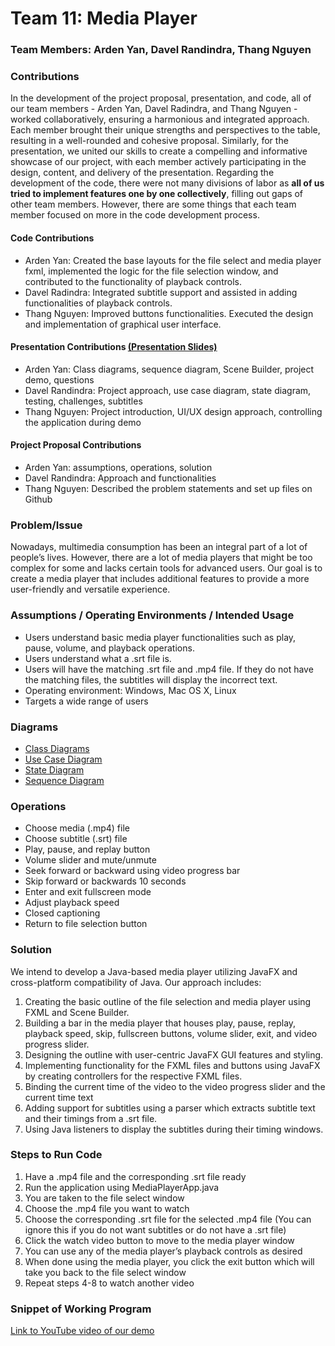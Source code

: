 # Team 11: Media Player
### Team Members: Arden Yan, Davel Randindra, Thang Nguyen

### Contributions
In the development of the project proposal, presentation, and code, all of our team members - Arden Yan, Davel Radindra, and Thang Nguyen - worked collaboratively, ensuring a harmonious and integrated approach. Each member brought their unique strengths and perspectives to the table, resulting in a well-rounded and cohesive proposal. Similarly, for the presentation, we united our skills to create a compelling and informative showcase of our project, with each member actively participating in the design, content, and delivery of the presentation. Regarding the development of the code, there were not many divisions of labor as **all of us tried to implement features one by one collectively**, filling out gaps of other team members. However, there are some things that each team member focused on more in the code development process.

#### Code Contributions
- Arden Yan: Created the base layouts for the file select and media player fxml, implemented the logic for the file selection window, and contributed to the functionality of playback controls.
- Davel Radindra: Integrated subtitle support and assisted in adding functionalities of playback controls.
- Thang Nguyen: Improved buttons functionalities. Executed the design and implementation of graphical user interface.

#### Presentation Contributions [(Presentation Slides)](diagram/presentation-slides.pdf)
- Arden Yan: Class diagrams, sequence diagram, Scene Builder, project demo, questions
- Davel Randindra: Project approach, use case diagram, state diagram, testing, challenges, subtitles
- Thang Nguyen: Project introduction, UI/UX design approach, controlling the application during demo

#### Project Proposal Contributions
- Arden Yan: assumptions, operations, solution
- Davel Randindra: Approach and functionalities
- Thang Nguyen: Described the problem statements and set up files on Github



### Problem/Issue
Nowadays, multimedia consumption has been an integral part of a lot of people’s lives. However, there are a lot of media players that might be too complex for some and lacks certain tools for advanced users. Our goal is to create a media player that includes additional features to provide a more user-friendly and versatile experience.

### Assumptions / Operating Environments / Intended Usage 
- Users understand basic media player functionalities such as play, pause, volume, and playback operations.
- Users understand what a .srt file is.
- Users will have the matching .srt file and .mp4 file. If they do not have the matching files, the subtitles will display the incorrect text.
- Operating environment: Windows, Mac OS X, Linux
- Targets a wide range of users

### Diagrams
- [Class Diagrams](diagram/class-diagram.png)
- [Use Case Diagram](diagram/usecase-diagram.png)
- [State Diagram](diagram/state-diagram.png)
- [Sequence Diagram](diagram/sequence-diagram.png)


### Operations
- Choose media (.mp4) file
- Choose subtitle (.srt) file
- Play, pause, and replay button
- Volume slider and mute/unmute
- Seek forward or backward using video progress bar
- Skip forward or backwards 10 seconds
- Enter and exit fullscreen mode
- Adjust playback speed
- Closed captioning
- Return to file selection button

### Solution
We intend to develop a Java-based media player utilizing JavaFX and cross-platform compatibility of Java. Our approach includes: 
1. Creating the basic outline of the file selection and media player using FXML and Scene Builder.
1. Building a bar in the media player that houses play, pause, replay, playback speed, skip, fullscreen buttons, volume slider, exit, and video progress slider.
1. Designing the outline with user-centric JavaFX GUI features and styling.
1. Implementing functionality for the FXML files and buttons using JavaFX by creating controllers for the respective FXML files.
1. Binding the current time of the video to the video progress slider and the current time text
1. Adding support for subtitles using a parser which extracts subtitle text and their timings from a .srt file.
1. Using Java listeners to display the subtitles during their timing windows.

### Steps to Run Code
1. Have a .mp4 file and the corresponding .srt file ready
1. Run the application using MediaPlayerApp.java
1. You are taken to the file select window
1. Choose the .mp4 file you want to watch
1. Choose the corresponding .srt file for the selected .mp4 file (You can ignore this if you do not want subtitles or do not have a .srt file)
1. Click the watch video button to move to the media player window
1. You can use any of the media player’s playback controls as desired
1. When done using the media player, you click the exit button which will take you back to the file select window
1. Repeat steps 4-8 to watch another video

### Snippet of Working Program
[Link to YouTube video of our demo](https://youtu.be/f-wv9uhuLlU)

